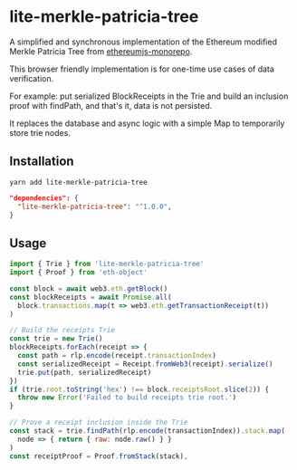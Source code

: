 lite-merkle-patricia-tree
=========================

A simplified and synchronous implementation of the Ethereum modified Merkle Patricia Tree from [ethereumjs-monorepo](https://github.com/ethereumjs/ethereumjs-monorepo).

This browser friendly implementation is for one-time use cases of data verification.

For example: put serialized BlockReceipts in the Trie and build an inclusion proof with findPath, and that's it, data is not persisted.

It replaces the database and async logic with a simple Map to temporarily store trie nodes.

Installation
------------

```shell
yarn add lite-merkle-patricia-tree
```

```json
"dependencies": {
  "lite-merkle-patricia-tree": "^1.0.0",
}
```

Usage
-----
```js
import { Trie } from 'lite-merkle-patricia-tree'
import { Proof } from 'eth-object'

const block = await web3.eth.getBlock()
const blockReceipts = await Promise.all(
  block.transactions.map(t => web3.eth.getTransactionReceipt(t))
)

// Build the receipts Trie
const trie = new Trie()
blockReceipts.forEach(receipt => {
  const path = rlp.encode(receipt.transactionIndex)
  const serializedReceipt = Receipt.fromWeb3(receipt).serialize()
  trie.put(path, serializedReceipt)
})
if (trie.root.toString('hex') !== block.receiptsRoot.slice(2)) {
  throw new Error('Failed to build receipts trie root.')
}

// Prove a receipt inclusion inside the Trie
const stack = trie.findPath(rlp.encode(transactionIndex)).stack.map(
  node => { return { raw: node.raw() } }
)
const receiptProof = Proof.fromStack(stack),
```